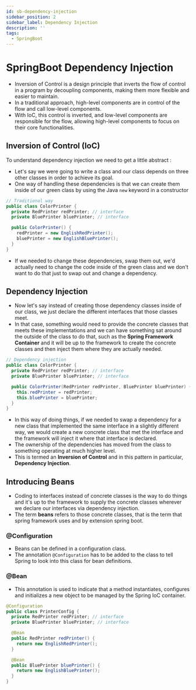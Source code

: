 ```yaml
---
id: sb-dependency-injection
sidebar_position: 2
sidebar_label: Dependency Injection
description: ''
tags: 
  - SpringBoot
---
```

# SpringBoot Dependency Injection

- Inversion of Control is a design principle that inverts the flow of control in a program by decoupling components, making them more flexible and easier to maintain.
- In a traditional approach, high-level components are in control of the flow and call low-level components.
- With IoC, this control is inverted, and low-level components are responsible for the flow, allowing high-level components to focus on their core functionalities.

## Inversion of Control (IoC)

To understand dependency injection we need to get a little abstract :

- Let's say we were going to write a class and our class depends on three other classes in order to achieve its goal.
- One way of handling these dependencies is that we can create them inside of our green class by using the Java `new` keyword in a constructor

```java
// Traditional way
public class ColorPrinter {
  private RedPrinter redPrinter; // interface
  private BluePrinter bluePrinter; // interface

  public ColorPrinter() {
    redPrinter = new EnglishRedPrinter();
    bluePrinter = new EnglishBluePrinter();
  }
}
```

- If we needed to change these dependencies, swap them out, we'd actually need to change the code inside of the green class and we don't want to do that just to swap out and change a dependency.

## Dependency Injection

- Now let's say instead of creating those dependency classes inside of our class, we just declare the different interfaces that those classes meet.
- In that case, something would need to provide the concrete classes that meets these implementations and we can have something sat around the outside of the class to do that, such as the **Spring Framework Container** and it will be up to the framework to create the concrete classes and then inject them where they are actually needed.

```java
// Dependency injection
public class ColorPrinter {
  private RedPrinter redPrinter; // interface
  private BluePrinter bluePrinter; // interface

  public ColorPrinter(RedPrinter redPrinter, BluePrinter bluePrinter) {
    this.redPrinter = redPrinter;
    this.bluePrinter = bluePrinter;
  }
}
```

- In this way of doing things, if we needed to swap a dependency for a new class that implemented the same interface in a slightly different way, we would create a new concrete class that met the interface and the framework will inject it where that interface is declared.
- The ownership of the dependencies has moved from the class to something operating at much higher level.
- This is termed an **Inversion of Control** and in this pattern in particular, **Dependency Injection**.

## Introducing Beans

- Coding to interfaces instead of concrete classes is the way to do things and it's up to the framework to supply the concrete classes wherever we declare our interfaces via dependency injection.
- The term **beans** refers to those concrete classes, that is the term that spring framework uses and by extension spring boot.

### @Configuration

- Beans can be defined in a configuration class.
- The annotation `@Configuration` has to be added to the class to tell Spring to look into this class for bean definitions.

### @Bean

- This annotation is used to indicate that a method instantiates, configures and initializes a new object to be managed by the Spring IoC container.

```java
@Configuration
public class PrinterConfig {
  private RedPrinter redPrinter; // interface
  private BluePrinter bluePrinter; // interface

  @Bean
  public RedPrinter redPrinter() {
    return new EnglishRedPrinter();
  }

  @Bean
  public BluePrinter bluePrinter() {
    return new EnglishBluePrinter();
  }
}
```
